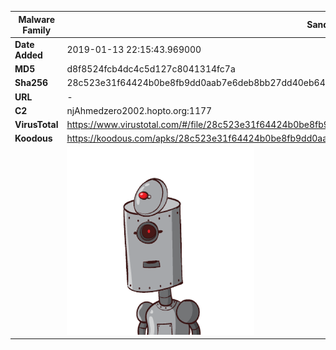 | Malware Family | SandroRat                                                    |
| -------------- | ------------------------------------------------------------ |
| **Date Added** | 2019-01-13 22:15:43.969000                                                   |
| **MD5**        | d8f8524fcb4dc4c5d127c8041314fc7a                             |
| **Sha256**     | 28c523e31f64424b0be8fb9dd0aab7e6deb8bb27dd40eb646bfe940863183f89 |
| **URL**        | -                                                            |
| **C2**         | njAhmedzero2002.hopto.org:1177 |
| **VirusTotal** | https://www.virustotal.com/#/file/28c523e31f64424b0be8fb9dd0aab7e6deb8bb27dd40eb646bfe940863183f89/detection |
| **Koodous**    | https://koodous.com/apks/28c523e31f64424b0be8fb9dd0aab7e6deb8bb27dd40eb646bfe940863183f89 |
|                | ![](../assets/28c523e31f64424b0be8fb9dd0aab7e6deb8bb27dd40eb646bfe940863183f89.png) |